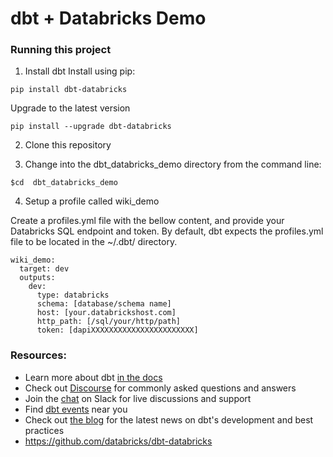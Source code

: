 # dbt + Databricks Demo

### Running this project

1. Install dbt 
Install using pip:
```nofmt
pip install dbt-databricks
```

Upgrade to the latest version
```nofmt
pip install --upgrade dbt-databricks
```

2. Clone this repository

3. Change into the dbt_databricks_demo directory from the command line:
```nofmt
$cd  dbt_databricks_demo
```
4. Setup a profile called wiki_demo

Create a profiles.yml file with the bellow content, and provide your Databricks SQL endpoint and token. By default, dbt expects the profiles.yml file to be located in the ~/.dbt/ directory.

```nofmt
wiki_demo:
  target: dev
  outputs:
    dev:
      type: databricks
      schema: [database/schema name]
      host: [your.databrickshost.com]
      http_path: [/sql/your/http/path]
      token: [dapiXXXXXXXXXXXXXXXXXXXXXXX]
```


### Resources:
- Learn more about dbt [in the docs](https://docs.getdbt.com/docs/introduction)
- Check out [Discourse](https://discourse.getdbt.com/) for commonly asked questions and answers
- Join the [chat](https://community.getdbt.com/) on Slack for live discussions and support
- Find [dbt events](https://events.getdbt.com) near you
- Check out [the blog](https://blog.getdbt.com/) for the latest news on dbt's development and best practices
- https://github.com/databricks/dbt-databricks
